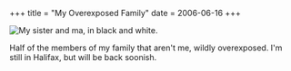 +++
title = "My Overexposed Family"
date = 2006-06-16
+++

![My sister and ma, in black and white.](/photos/MyOverexposedFamily.jpg)

Half of the members of my family that aren't me, wildly overexposed. I'm still in Halifax, but will be back soonish.
